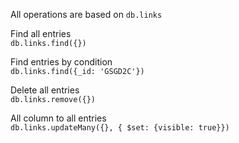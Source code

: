 
All operations are based on `db.links`

Find all entries  
`db.links.find({})`

Find entries by condition  
`db.links.find({_id: 'GSGD2C'})`

Delete all entries  
`db.links.remove({})`

All column to all entries  
`db.links.updateMany({}, { $set: {visible: true}})`
